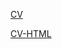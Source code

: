 [CV](https://karolinainspirit.github.io/rsschool-cv/cv)

[CV-HTML](https://karolinainspirit.github.io/rsschool-cv/)

